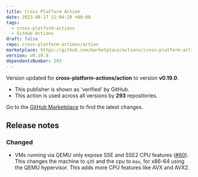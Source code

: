 ```yaml
---
title: Cross Platform Action
date: 2023-08-17 11:04:29 +00:00
tags:
  - cross-platform-actions
  - GitHub Actions
draft: false
repo: cross-platform-actions/action
marketplace: https://github.com/marketplace/actions/cross-platform-action
version: v0.19.0
dependentsNumber: 293
---
```



Version updated for **cross-platform-actions/action** to version **v0.19.0**.
- This publisher is shown as 'verified' by GitHub.
- This action is used across all versions by **293** repositories.

Go to the [GitHub Marketplace](https://github.com/marketplace/actions/cross-platform-action) to find the latest changes.

## Release notes

### Changed
- VMs running via QEMU only expose SSE and SSE2 CPU features ([#60](https://github.com/cross-platform-actions/action/issues/60)).
    This changes the machine to `q35` and the cpu to `max`, for x86-64 using
    the QEMU hypervisor. This adds more CPU features like AVX and AVX2.
